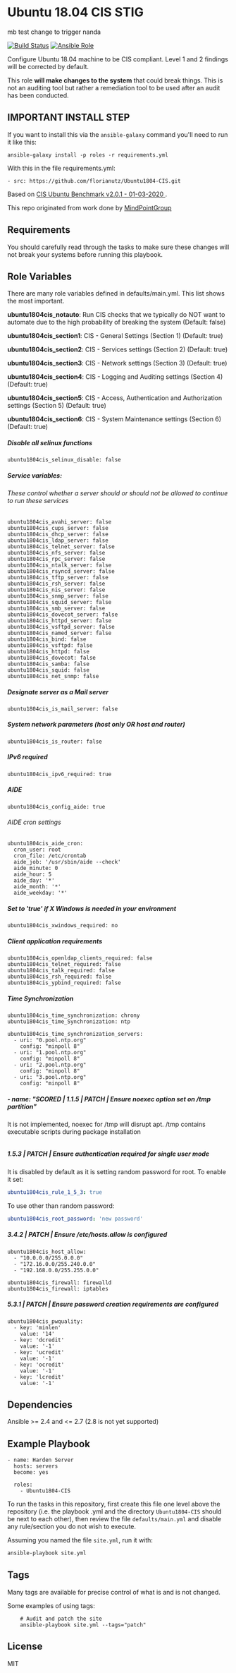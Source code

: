 Ubuntu 18.04 CIS STIG
================

mb test change to trigger nanda

[![Build Status](https://travis-ci.com/florianutz/Ubuntu1804-CIS.svg?branch=master)](https://travis-ci.com/florianutz/Ubuntu1804-CIS)
[![Ansible Role](https://img.shields.io/badge/role-florianutz.Ubuntu1804--CIS-blue.svg)](https://galaxy.ansible.com/florianutz/Ubuntu1804-CIS/)

Configure Ubuntu 18.04 machine to be CIS compliant. Level 1 and 2 findings will be corrected by default.

This role **will make changes to the system** that could break things. This is not an auditing tool but rather a remediation tool to be used after an audit has been conducted.

## IMPORTANT INSTALL STEP

If you want to install this via the `ansible-galaxy` command you'll need to run it like this:

`ansible-galaxy install -p roles -r requirements.yml`

With this in the file requirements.yml:

```
- src: https://github.com/florianutz/Ubuntu1804-CIS.git
```

Based on [CIS Ubuntu Benchmark v2.0.1 - 01-03-2020 ](https://www.cisecurity.org/cis-benchmarks/).

This repo originated from work done by [MindPointGroup](https://github.com/MindPointGroup/RHEL7-CIS)

Requirements
------------

You should carefully read through the tasks to make sure these changes will not break your systems before running this playbook.

Role Variables
--------------
There are many role variables defined in defaults/main.yml. This list shows the most important.

**ubuntu1804cis_notauto**: Run CIS checks that we typically do NOT want to automate due to the high probability of breaking the system (Default: false)

**ubuntu1804cis_section1**: CIS - General Settings (Section 1) (Default: true)

**ubuntu1804cis_section2**: CIS - Services settings (Section 2) (Default: true)

**ubuntu1804cis_section3**: CIS - Network settings (Section 3) (Default: true)

**ubuntu1804cis_section4**: CIS - Logging and Auditing settings (Section 4) (Default: true)

**ubuntu1804cis_section5**: CIS - Access, Authentication and Authorization settings (Section 5) (Default: true)

**ubuntu1804cis_section6**: CIS - System Maintenance settings (Section 6) (Default: true)  

##### Disable all selinux functions
`ubuntu1804cis_selinux_disable: false`

##### Service variables:
###### These control whether a server should or should not be allowed to continue to run these services

```
ubuntu1804cis_avahi_server: false  
ubuntu1804cis_cups_server: false  
ubuntu1804cis_dhcp_server: false  
ubuntu1804cis_ldap_server: false  
ubuntu1804cis_telnet_server: false  
ubuntu1804cis_nfs_server: false  
ubuntu1804cis_rpc_server: false  
ubuntu1804cis_ntalk_server: false  
ubuntu1804cis_rsyncd_server: false  
ubuntu1804cis_tftp_server: false  
ubuntu1804cis_rsh_server: false  
ubuntu1804cis_nis_server: false  
ubuntu1804cis_snmp_server: false  
ubuntu1804cis_squid_server: false  
ubuntu1804cis_smb_server: false  
ubuntu1804cis_dovecot_server: false  
ubuntu1804cis_httpd_server: false  
ubuntu1804cis_vsftpd_server: false  
ubuntu1804cis_named_server: false  
ubuntu1804cis_bind: false  
ubuntu1804cis_vsftpd: false  
ubuntu1804cis_httpd: false  
ubuntu1804cis_dovecot: false  
ubuntu1804cis_samba: false  
ubuntu1804cis_squid: false  
ubuntu1804cis_net_snmp: false  
```  

##### Designate server as a Mail server
`ubuntu1804cis_is_mail_server: false`


##### System network parameters (host only OR host and router)
`ubuntu1804cis_is_router: false`  


##### IPv6 required
`ubuntu1804cis_ipv6_required: true`  


##### AIDE
`ubuntu1804cis_config_aide: true`

###### AIDE cron settings
```
ubuntu1804cis_aide_cron:
  cron_user: root
  cron_file: /etc/crontab
  aide_job: '/usr/sbin/aide --check'
  aide_minute: 0
  aide_hour: 5
  aide_day: '*'
  aide_month: '*'
  aide_weekday: '*'  
```


##### Set to 'true' if X Windows is needed in your environment
`ubuntu1804cis_xwindows_required: no`


##### Client application requirements
```
ubuntu1804cis_openldap_clients_required: false
ubuntu1804cis_telnet_required: false
ubuntu1804cis_talk_required: false  
ubuntu1804cis_rsh_required: false
ubuntu1804cis_ypbind_required: false
```

##### Time Synchronization
```
ubuntu1804cis_time_synchronization: chrony
ubuntu1804cis_time_Synchronization: ntp

ubuntu1804cis_time_synchronization_servers:
  - uri: "0.pool.ntp.org"
    config: "minpoll 8"
  - uri: "1.pool.ntp.org"
    config: "minpoll 8"
  - uri: "2.pool.ntp.org"
    config: "minpoll 8"
  - uri: "3.pool.ntp.org"
    config: "minpoll 8"

```
##### - name: "SCORED | 1.1.5 | PATCH | Ensure noexec option set on /tmp partition"
It is not implemented, noexec for /tmp will disrupt apt. /tmp contains executable scripts during package installation
```

```  
##### 1.5.3 | PATCH | Ensure authentication required for single user mode
It is disabled by default as it is setting random password for root. To enable it set:
```yaml
ubuntu1804cis_rule_1_5_3: true
```
To use other than random password:
```yaml
ubuntu1804cis_root_password: 'new password'
```

##### 3.4.2 | PATCH | Ensure /etc/hosts.allow is configured
```
ubuntu1804cis_host_allow:
  - "10.0.0.0/255.0.0.0"  
  - "172.16.0.0/255.240.0.0"  
  - "192.168.0.0/255.255.0.0"    
```  

```
ubuntu1804cis_firewall: firewalld
ubuntu1804cis_firewall: iptables
```

##### 5.3.1 | PATCH | Ensure password creation requirements are configured
```
ubuntu1804cis_pwquality:
  - key: 'minlen'
    value: '14'
  - key: 'dcredit'
    value: '-1'
  - key: 'ucredit'
    value: '-1'
  - key: 'ocredit'
    value: '-1'
  - key: 'lcredit'
    value: '-1'
```


Dependencies
------------

Ansible >= 2.4 and <= 2.7 (2.8 is not yet supported)

Example Playbook
-------------------------

```
- name: Harden Server
  hosts: servers
  become: yes

  roles:
    - Ubuntu1804-CIS
```

To run the tasks in this repository, first create this file one level above the repository
(i.e. the playbook .yml and the directory `Ubuntu1804-CIS` should be next to each other),
then review the file `defaults/main.yml` and disable any rule/section you do not wish to execute.

Assuming you named the file `site.yml`, run it with:
```bash
ansible-playbook site.yml
```

Tags
----
Many tags are available for precise control of what is and is not changed.

Some examples of using tags:

```
    # Audit and patch the site
    ansible-playbook site.yml --tags="patch"
```

License
-------

MIT
